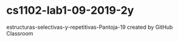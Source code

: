 # cs1102-lab1-09-2019-2y
estructuras-selectivas-y-repetitivas-Pantoja-19 created by GitHub Classroom
